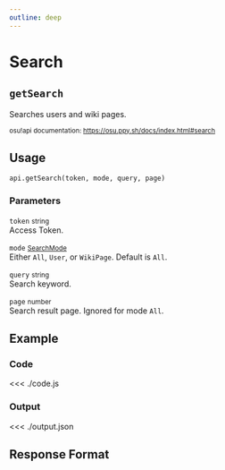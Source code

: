 ```yaml
---
outline: deep
---
```


# Search <Badge type="info" text="GET"/>

## `getSearch`

Searches users and wiki pages.

<small>osu!api documentation: https://osu.ppy.sh/docs/index.html#search</small>

## Usage

`api.getSearch(token, mode, query, page)`

### Parameters

`token` <small>string</small><br>
Access Token.

`mode` <small>[SearchMode](../../types/parameter/search-mode)</small> <Badge type="tip" text="optional" /><br>
Either `All`, `User`, or `WikiPage`. Default is `All`.

`query` <small>string</small> <Badge type="tip" text="optional" /><br>
Search keyword.

`page` <small>number</small> <Badge type="tip" text="optional" /><br>
Search result page. Ignored for mode `All`.

## Example

### Code
<<< ./code.js

### Output
<<< ./output.json

## Response Format

<!--@include: ./response.md-->